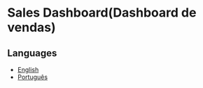 # Sales Dashboard(Dashboard de vendas)

## Languages
- [English](README.en.md)
- [Português](README.pt.md)